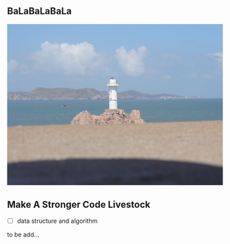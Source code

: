 ## BaLaBaLaBaLa
![haha](img/1180747369.jpg)


## Make A Stronger Code Livestock
- [ ] data structure and algorithm


to be add...



<!---
- [ ] design patterns
- [ ] machine learning
- [ ] deeplearning
- [ ] math things
-->
